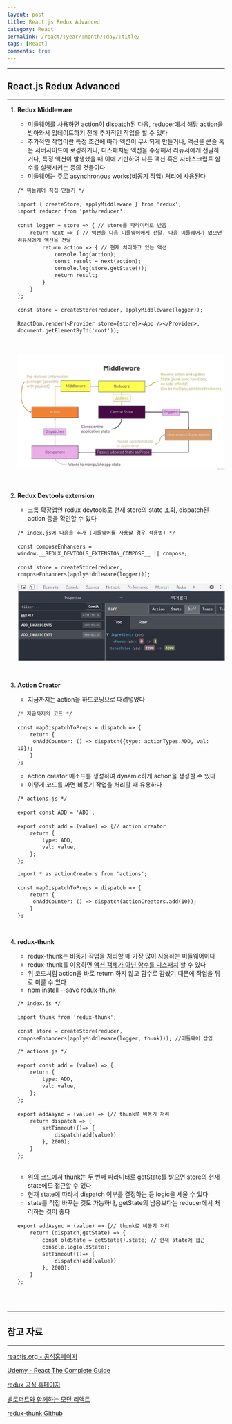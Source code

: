 ```yaml
---
layout: post
title: React.js Redux Advanced
category: React
permalink: /react/:year/:month/:day/:title/
tags: [React]
comments: true
---
```


---

## React.js Redux Advanced

---

1. **Redux Middleware**

   * 미들웨어를 사용하면 action이 dispatch된 다음, reducer에서 해당 action을 받아와서 업데이트하기 전에 추가적인 작업을 할 수 있다
   * 추가적인 작업이란 특정 조건에 따라 액션이 무시되게 만들거나, 액션을 콘솔 혹은 서버사이드에 로깅하거나, 디스패치된 액션을 수정해서 리듀서에게 전달하거나, 특정 액션이 발생했을 때 이에 기반하여 다른 액션 혹은 자바스크립트 함수를 실행시키는 등의 것들이다
   * 미들웨어는 주로 asynchronous works(비동기 작업) 처리에 사용된다

   ```react
   /* 미들웨어 직접 만들기 */
   
   import { createStore, applyMiddleware } from 'redux';
   import reducer from 'path/reducer';
   
   const logger = store => { // store를 파라미터로 받음
       return next => { // 액션을 다음 미들웨어에게 전달, 다음 미들웨어가 없으면 리듀서에게 액션을 전달
           return action => { // 현재 처리하고 있는 액션 
               console.log(action);
               const result = next(action);
               console.log(store.getState());
               return result;
           }
       }
   };
   
   const store = createStore(reducer, applyMiddleware(logger));
   
   ReactDom.render(<Provider store={store}><App /></Provider>, document.getElementById('root'));
   ```

   <br>

   ![미들웨어](/assets/post/react/2021-02-11-01.JPG)

   <br>

2. **Redux Devtools extension**

   * 크롬 확장앱인 redux devtools로 현재 store의 state 조회, dispatch된 action 등을 확인할 수 있다

   ```react
   /* index.js에 다음을 추가 (미들웨어를 사용할 경우 적용법) */
   
   const composeEnhancers = window.__REDUX_DEVTOOLS_EXTENSION_COMPOSE__ || compose;
   
   const store = createStore(reducer, composeEnhancers(applyMiddleware(logger)));
   ```

   ![devtools](/assets/post/react/2021-02-11-02.JPG)

   <br>

3. **Action Creator**

   * 지금까지는 action을 하드코딩으로 때려넣었다

   ```react
   /* 지금까지의 코드 */
   
   const mapDispatchToProps = dispatch => {
       return {
   	    onAddCounter: () => dispatch({type: actionTypes.ADD, val: 10}); 
       }
   };
   ```

   * action creator 메소드를 생성하여 dynamic하게 action을 생성할 수 있다
   * 이렇게 코드를 짜면 비동기 작업을 처리할 때 유용하다

   ```react
   /* actions.js */
   
   export const ADD = 'ADD';
   
   export const add = (value) => {// action creator
       return {
           type: ADD,
           val: value,
       };
   };
   ```

   ```react
   import * as actionCreators from 'actions';
   
   const mapDispatchToProps = dispatch => {
       return {
   	    onAddCounter: () => dispatch(actionCreators.add(10)); 
       }
   };
   ```

   <br>

4. **redux-thunk**

   * redux-thunk는 비동기 작업을 처리할 때 가장 많이 사용하는 미들웨어이다
   * redux-thunk를 이용하면 <u>액션 객체가 아닌 함수를 디스패치</u> 할 수 있다
   * 위 코드처럼 action을 바로 return 하지 않고 함수로 감쌌기 때문에 작업을 뒤로 미룰 수 있다
   * npm install --save redux-thunk

   ```react
   /* index.js */
   
   import thunk from 'redux-thunk';
   
   const store = createStore(reducer, composeEnhancers(applyMiddleware(logger, thunk))); //미들웨어 삽입
   ```

   ```react
   /* actions.js */
   
   export const add = (value) => {
       return {
           type: ADD,
           val: value,
       };
   };
   
   export addAsync = (value) => {// thunk로 비동기 처리
       return dispatch => {
           setTimeout(()=> {
               dispatch(add(value))
           }, 2000);
       }
   };
   ```

   <br>

   * 위의 코드에서 thunk는 두 번째 파라미터로 getState를 받으면 store의 현재 state에도 접근할 수 있다
   * 현재 state에 따라서 dispatch 여부를 결정하는 등 logic을 세울 수 있다
   * state를 직접 바꾸는 것도 가능하나, getState의 남용보다는 reducer에서 처리하는 것이 좋다 

   ```react
   export addAsync = (value) => {// thunk로 비동기 처리
       return (dispatch,getState) => {
           const oldState = getState().state; // 현재 state에 접근
           console.log(oldState);
           setTimeout(()=> {
               dispatch(add(value))
           }, 2000);
       }
   };
   ```

<br>

<br>

---

## 참고 자료

---

[reactjs.org - 공식홈페이지](https://ko.reactjs.org/tutorial/tutorial.html)

[Udemy - React The Complete Guide](https://www.udemy.com/course/react-the-complete-guide-incl-redux/)

[redux 공식 홈페이지](https://redux.js.org/)

[벨로퍼트와 함께하는 모던 리액트](https://react.vlpt.us/redux-middleware/)

[redux-thunk Github](https://github.com/reduxjs/redux-thunk)